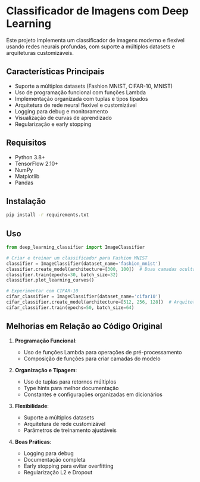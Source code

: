 # Classificador de Imagens com Deep Learning

Este projeto implementa um classificador de imagens moderno e flexível usando redes neurais profundas, com suporte a múltiplos datasets e arquiteturas customizáveis.

## Características Principais

- Suporte a múltiplos datasets (Fashion MNIST, CIFAR-10, MNIST)
- Uso de programação funcional com funções Lambda
- Implementação organizada com tuplas e tipos tipados
- Arquitetura de rede neural flexível e customizável
- Logging para debug e monitoramento
- Visualização de curvas de aprendizado
- Regularização e early stopping

## Requisitos

- Python 3.8+
- TensorFlow 2.10+
- NumPy
- Matplotlib
- Pandas

## Instalação

```bash
pip install -r requirements.txt
```

## Uso

```python
from deep_learning_classifier import ImageClassifier

# Criar e treinar um classificador para Fashion MNIST
classifier = ImageClassifier(dataset_name='fashion_mnist')
classifier.create_model(architecture=[300, 100])  # Duas camadas ocultas
classifier.train(epochs=30, batch_size=32)
classifier.plot_learning_curves()

# Experimentar com CIFAR-10
cifar_classifier = ImageClassifier(dataset_name='cifar10')
cifar_classifier.create_model(architecture=[512, 256, 128])  # Arquitetura mais profunda
cifar_classifier.train(epochs=50, batch_size=64)
```

## Melhorias em Relação ao Código Original

1. **Programação Funcional**:
   - Uso de funções Lambda para operações de pré-processamento
   - Composição de funções para criar camadas do modelo

2. **Organização e Tipagem**:
   - Uso de tuplas para retornos múltiplos
   - Type hints para melhor documentação
   - Constantes e configurações organizadas em dicionários

3. **Flexibilidade**:
   - Suporte a múltiplos datasets
   - Arquitetura de rede customizável
   - Parâmetros de treinamento ajustáveis

4. **Boas Práticas**:
   - Logging para debug
   - Documentação completa
   - Early stopping para evitar overfitting
   - Regularização L2 e Dropout
